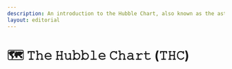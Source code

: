 ```yaml
---
description: An introduction to the Hubble Chart, also known as the astrological chart.
layout: editorial
---
```


# 🗺 𝚃𝚑𝚎 𝙷𝚞𝚋𝚋𝚕𝚎 𝙲𝚑𝚊𝚛𝚝 (𝚃𝙷𝙲)

